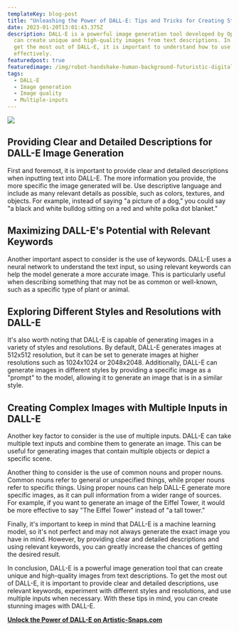```yaml
---
templateKey: blog-post
title: "Unleashing the Power of DALL-E: Tips and Tricks for Creating Stunning Images"
date: 2023-01-20T13:01:43.375Z
description: DALL-E is a powerful image generation tool developed by OpenAI that
  can create unique and high-quality images from text descriptions. In order to
  get the most out of DALL-E, it is important to understand how to use it
  effectively.
featuredpost: true
featuredimage: /img/robot-handshake-human-background-futuristic-digital-age.jpg
tags:
  - DALL-E
  - Image generation
  - Image quality
  - Multiple-inputs
---
```

![](/img/robot-handshake-human-background-futuristic-digital-age.jpg)

## Providing Clear and Detailed Descriptions for DALL-E Image Generation

First and foremost, it is important to provide clear and detailed descriptions when inputting text into DALL-E. The more information you provide, the more specific the image generated will be. Use descriptive language and include as many relevant details as possible, such as colors, textures, and objects. For example, instead of saying "a picture of a dog," you could say "a black and white bulldog sitting on a red and white polka dot blanket."

## Maximizing DALL-E's Potential with Relevant Keywords

Another important aspect to consider is the use of keywords. DALL-E uses a neural network to understand the text input, so using relevant keywords can help the model generate a more accurate image. This is particularly useful when describing something that may not be as common or well-known, such as a specific type of plant or animal.

## Exploring Different Styles and Resolutions with DALL-E

It's also worth noting that DALL-E is capable of generating images in a variety of styles and resolutions. By default, DALL-E generates images at 512x512 resolution, but it can be set to generate images at higher resolutions such as 1024x1024 or 2048x2048. Additionally, DALL-E can generate images in different styles by providing a specific image as a "prompt" to the model, allowing it to generate an image that is in a similar style.

## Creating Complex Images with Multiple Inputs in DALL-E

Another key factor to consider is the use of multiple inputs. DALL-E can take multiple text inputs and combine them to generate an image. This can be useful for generating images that contain multiple objects or depict a specific scene.

Another thing to consider is the use of common nouns and proper nouns. Common nouns refer to general or unspecified things, while proper nouns refer to specific things. Using proper nouns can help DALL-E generate more specific images, as it can pull information from a wider range of sources. For example, if you want to generate an image of the Eiffel Tower, it would be more effective to say "The Eiffel Tower" instead of "a tall tower."

Finally, it's important to keep in mind that DALL-E is a machine learning model, so it's not perfect and may not always generate the exact image you have in mind. However, by providing clear and detailed descriptions and using relevant keywords, you can greatly increase the chances of getting the desired result.

In conclusion, DALL-E is a powerful image generation tool that can create unique and high-quality images from text descriptions. To get the most out of DALL-E, it is important to provide clear and detailed descriptions, use relevant keywords, experiment with different styles and resolutions, and use multiple inputs when necessary. With these tips in mind, you can create stunning images with DALL-E.



**[Unlock the Power of DALL-E on Artistic-Snaps.com](http://artistic-snaps.com/)**